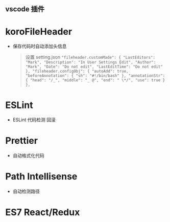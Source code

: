 <!--
 * @LastEditors: Tiger
 * @Description: In User Settings Edit
 * @Author: Tiger
 * @Date: 2019-04-26 15:19:30
 * @LastEditTime: 2019-05-10 23:52:42
 -->

## vscode 插件

# koroFileHeader

- 保存代码时自动添加头信息
  > 设置 setting.json
  > `
  > "fileheader.customMade": {
      "LastEditors": "Mark",
      "Description": "In User Settings Edit",
      "Author": "Mark",
      "Date": "Do not edit",
      "LastEditTime": "Do not edit"
  },
  "fileheader.configObj": {
  "autoAdd": true,
  "beforeAnnotation": {
  "sh": "#!/bin/bash"
  },
  "annotationStr": {
  "head": "/_",
  "middle": "_ @",
  "end": " \*/",
  "use": true
  }
  },
  `

# ESLint

- ESLint 代码检测 回滚
  >

# Prettier

- 自动格式化代码
  >

# Path Intellisense

- 自动检测路径
  >

# ES7 React/Redux
